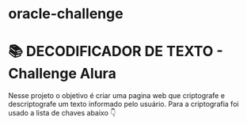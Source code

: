 # oracle-challenge
 <h1>📚 DECODIFICADOR DE TEXTO - Challenge Alura</h1>
 <p>Nesse projeto o objetivo é criar uma pagina web que criptografe e descriptografe um texto informado pelo usuário.
Para a criptografia foi usado a lista de chaves abaixo 👇</p>

